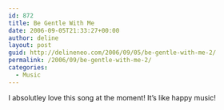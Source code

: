 ```yaml
---
id: 872
title: Be Gentle With Me
date: 2006-09-05T21:33:27+00:00
author: deline
layout: post
guid: http://delineneo.com/2006/09/05/be-gentle-with-me-2/
permalink: /2006/09/be-gentle-with-me-2/
categories:
  - Music
---
```

I absolutley love this song at the moment! It&#8217;s like happy music!
